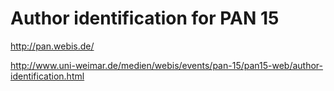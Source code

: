 Author identification for PAN 15
================================

http://pan.webis.de/

http://www.uni-weimar.de/medien/webis/events/pan-15/pan15-web/author-identification.html
